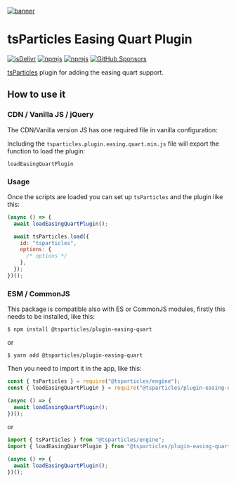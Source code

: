 [![banner](https://particles.js.org/images/banner3.png)](https://particles.js.org)

# tsParticles Easing Quart Plugin

[![jsDelivr](https://data.jsdelivr.com/v1/package/npm/@tsparticles/plugin-easing-quart/badge)](https://www.jsdelivr.com/package/npm/@tsparticles/plugin-easing-quart)
[![npmjs](https://badge.fury.io/js/@tsparticles/plugin-easing-quart.svg)](https://www.npmjs.com/package/@tsparticles/plugin-easing-quart)
[![npmjs](https://img.shields.io/npm/dt/@tsparticles/plugin-easing-quart)](https://www.npmjs.com/package/@tsparticles/plugin-easing-quart) [![GitHub Sponsors](https://img.shields.io/github/sponsors/matteobruni)](https://github.com/sponsors/matteobruni)

[tsParticles](https://github.com/tsparticles/tsparticles) plugin for adding the easing quart support.

## How to use it

### CDN / Vanilla JS / jQuery

The CDN/Vanilla version JS has one required file in vanilla configuration:

Including the `tsparticles.plugin.easing.quart.min.js` file will export the function to load the plugin:

```text
loadEasingQuartPlugin
```

### Usage

Once the scripts are loaded you can set up `tsParticles` and the plugin like this:

```javascript
(async () => {
  await loadEasingQuartPlugin();

  await tsParticles.load({
    id: "tsparticles",
    options: {
      /* options */
    },
  });
})();
```

### ESM / CommonJS

This package is compatible also with ES or CommonJS modules, firstly this needs to be installed, like this:

```shell
$ npm install @tsparticles/plugin-easing-quart
```

or

```shell
$ yarn add @tsparticles/plugin-easing-quart
```

Then you need to import it in the app, like this:

```javascript
const { tsParticles } = require("@tsparticles/engine");
const { loadEasingQuartPlugin } = require("@tsparticles/plugin-easing-quart");

(async () => {
  await loadEasingQuartPlugin();
})();
```

or

```javascript
import { tsParticles } from "@tsparticles/engine";
import { loadEasingQuartPlugin } from "@tsparticles/plugin-easing-quart";

(async () => {
  await loadEasingQuartPlugin();
})();
```
